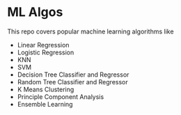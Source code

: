 # ML Algos
This repo covers popular machine learning algorithms like 
- Linear Regression
- Logistic Regression
- KNN 
- SVM
- Decision Tree Classifier and Regressor
- Random Tree Classifier and Regressor
- K Means Clustering
- Principle Component Analysis
- Ensemble Learning
